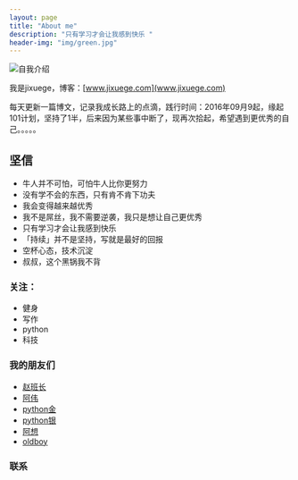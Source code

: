 ```yaml
---
layout: page
title: "About me"
description: "只有学习才会让我感到快乐 "
header-img: "img/green.jpg"
---
```



![自我介绍](http://ww4.sinaimg.cn/large/006eWBRhjw1f7okzk043eg30p70ee0y1.gif)


我是jixuege，博客：[www.jixuege.com](www.jixuege.com)

每天更新一篇博文，记录我成长路上的点滴，践行时间：2016年09月9起，缘起101计划，坚持了1半，后来因为某些事中断了，现再次拾起，希望遇到更优秀的自己。。。。。



## 坚信


- 牛人并不可怕，可怕牛人比你更努力
- 没有学不会的东西，只有肯不肯下功夫 
- 我会变得越来越优秀
- 我不是屌丝，我不需要逆袭，我只是想让自己更优秀
- 只有学习才会让我感到快乐
- 「持续」并不是坚持，写就是最好的回报
- 空杯心态，技术沉淀
- 叔叔，这个黑锅我不背


### 关注：
- 健身
- 写作
- python
- 科技

### 我的朋友们

- [赵班长](https://www.unixhot.com/)
- [阿伟](http://www.xuliangwei.com)
- [python金](http://www.cnblogs.com/alex3714)
- [python银](http://www.cnblogs.com/wupeiqi)
- [阿想](http://lx.wxqrcode.com/)
- [oldboy](http://oldboy.blog.51cto.com)
### 联系








